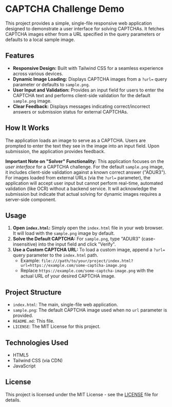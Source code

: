 # CAPTCHA Challenge Demo

This project provides a simple, single-file responsive web application designed to demonstrate a user interface for solving CAPTCHAs. It fetches CAPTCHA images either from a URL specified in the query parameters or defaults to a local sample image.

## Features

*   **Responsive Design:** Built with Tailwind CSS for a seamless experience across various devices.
*   **Dynamic Image Loading:** Displays CAPTCHA images from a `?url=` query parameter or defaults to `sample.png`.
*   **User Input and Validation:** Provides an input field for users to enter the CAPTCHA text and performs client-side validation for the default `sample.png` image.
*   **Clear Feedback:** Displays messages indicating correct/incorrect answers or submission status for external CAPTCHAs.

## How It Works

The application loads an image to serve as a CAPTCHA. Users are prompted to enter the text they see in the image into an input field. Upon submission, the application provides feedback.

**Important Note on "Solver" Functionality:**
This application focuses on the *user interface* for a CAPTCHA challenge. For the default `sample.png` image, it includes client-side validation against a known correct answer ("ADUR3"). For images loaded from external URLs (via the `?url=` parameter), the application will accept user input but cannot perform real-time, automated validation (like OCR) without a backend service. It will acknowledge the submission but indicate that actual solving for dynamic images requires a server-side component.

## Usage

1.  **Open `index.html`:** Simply open the `index.html` file in your web browser. It will load with the `sample.png` image by default.
2.  **Solve the Default CAPTCHA:** For `sample.png`, type "ADUR3" (case-insensitive) into the input field and click "Verify".
3.  **Use a Custom CAPTCHA URL:** To load a custom image, append a `?url=` query parameter to the `index.html` path.
    *   Example: `file:///path/to/your/project/index.html?url=https://example.com/some-captcha-image.png`
    *   Replace `https://example.com/some-captcha-image.png` with the actual URL of your desired CAPTCHA image.

## Project Structure

*   `index.html`: The main, single-file web application.
*   `sample.png`: The default CAPTCHA image used when no `url` parameter is provided.
*   `README.md`: This file.
*   `LICENSE`: The MIT License for this project.

## Technologies Used

*   HTML5
*   Tailwind CSS (via CDN)
*   JavaScript

## License

This project is licensed under the MIT License - see the [LICENSE](LICENSE) file for details.
